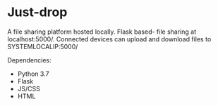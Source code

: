 # Just-drop
A file sharing platform hosted locally.
Flask based- file sharing at localhost:5000/. 
Connected devices can upload and download files to SYSTEMLOCALIP:5000/

Dependencies:
- Python 3.7
- Flask
- JS/CSS
- HTML

